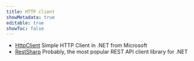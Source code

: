 ```yaml
---
title: HTTP client
showMetadata: true
editable: true
showToc: false
---
```


- [HttpClient](https://docs.microsoft.com/en-us/aspnet/core/fundamentals/http-requests) Simple HTTP Client in .NET from Microsoft
- [RestSharp](https://github.com/restsharp/RestSharp) Probably, the most popular REST API client library for .NET
